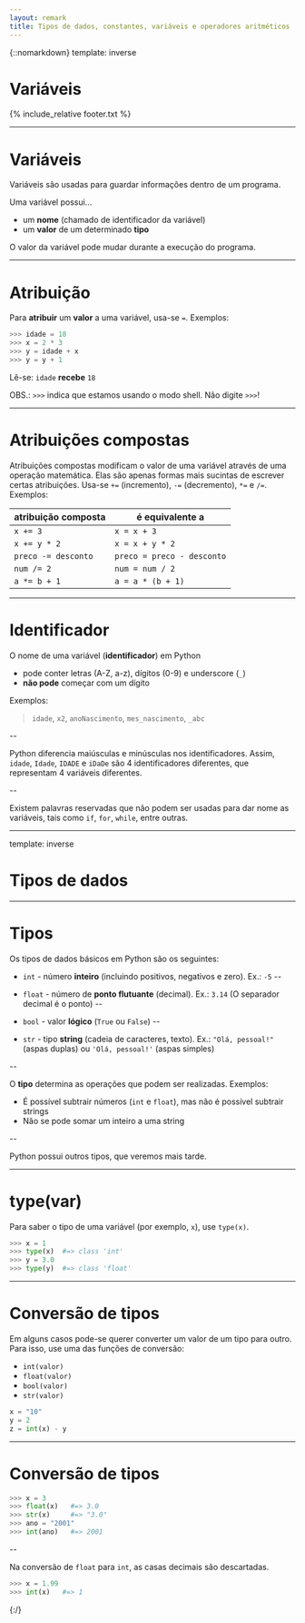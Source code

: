 ```yaml
---
layout: remark
title: Tipos de dados, constantes, variáveis e operadores aritméticos
---
```


{::nomarkdown}
template: inverse

# Variáveis

{% include_relative footer.txt %}

---
# Variáveis

Variáveis são usadas para guardar informações dentro de um programa.

Uma variável possui...

- um **nome** (chamado de identificador da variável)
- um **valor** de um determinado **tipo**

O valor da variável pode mudar durante a execução do programa.

---

# Atribuição

Para **atribuir** um **valor** a uma variável, usa-se `=`. Exemplos:

```python
>>> idade = 18
>>> x = 2 * 3
>>> y = idade + x
>>> y = y + 1
```

Lê-se: `idade` **recebe** `18`

OBS.: `>>>` indica que estamos usando o modo shell. Não digite `>>>`!

---

# Atribuições compostas

Atribuições compostas modificam o valor de uma variável através de uma operação matemática. Elas são apenas formas mais sucintas de escrever certas atribuições. Usa-se `+=` (incremento), `-=` (decremento), `*=` e `/=`. Exemplos:

| atribuição composta |      é equivalente a       |
|---------------------|----------------------------|
| `x += 3`            | `x = x + 3`                |
| `x += y * 2`        | `x = x + y * 2`            |
| `preco -= desconto` | `preco = preco - desconto` |
| `num /= 2`          | `num = num / 2`            |
| `a *= b + 1`        | `a = a * (b + 1)`          |

---

# Identificador

O nome de uma variável (**identificador**) em Python 

- pode conter letras (A-Z, a-z), dígitos (0-9) e underscore (`_`)
- **não pode** começar com um dígito

Exemplos:

> `idade`, `x2`, `anoNascimento`, `mes_nascimento`, `_abc`

--

Python diferencia maiúsculas e minúsculas nos identificadores. Assim, `idade`, `Idade`, `IDADE` e `iDaDe` são 4 identificadores diferentes, que representam 4 variáveis diferentes.

--

Existem palavras reservadas que não podem ser usadas para dar nome as variáveis, tais como `if`, `for`, `while`, entre outras.

---

template: inverse
# Tipos de dados

---
# Tipos

Os tipos de dados básicos em Python são os seguintes:

- `int` - número **inteiro** (incluindo positivos, negativos e zero). Ex.: `-5`
--

- `float` - número de **ponto flutuante** (decimal). Ex.: `3.14` (O separador decimal é o ponto)
--

- `bool` - valor **lógico** (`True` ou `False`)
--

- `str` - tipo **string** (cadeia de caracteres, texto). Ex.: `"Olá, pessoal!"` (aspas duplas) ou `'Olá, pessoal!'` (aspas simples)

--

O **tipo** determina as operações que podem ser realizadas. Exemplos:

- É possível subtrair números (`int` e `float`), mas não é possível subtrair strings
- Não se pode somar um inteiro a uma string

--

Python possui outros tipos, que veremos mais tarde.

---

# type(var)

Para saber o tipo de uma variável (por exemplo, `x`), use `type(x)`.

```python
>>> x = 1
>>> type(x)  #=> class 'int'
>>> y = 3.0
>>> type(y)  #=> class 'float'
```

---

# Conversão de tipos

Em alguns casos pode-se querer converter um valor de um tipo para outro. Para isso, use uma das funções de conversão:

- `int(valor)`
- `float(valor)`
- `bool(valor)`
- `str(valor)`

```python
x = "10"
y = 2
z = int(x) - y
```

---

# Conversão de tipos

```python
>>> x = 3
>>> float(x)   #=> 3.0
>>> str(x)     #=> "3.0"
>>> ano = "2001"
>>> int(ano)   #=> 2001
```

--

Na conversão de `float` para `int`, as casas decimais são descartadas.

```python
>>> x = 1.99
>>> int(x)   #=> 1
```

{:/}